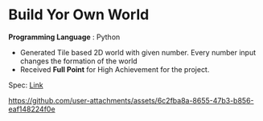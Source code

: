 # Build Yor Own World
**Programming Language** : Python
- Generated Tile based 2D world with given number. Every number input changes the formation of the world
- Received **Full Point** for High Achievement for the project.

Spec: [Link](https://fa24.datastructur.es/projects/proj3/)


https://github.com/user-attachments/assets/6c2fba8a-8655-47b3-b856-eaf148224f0e

